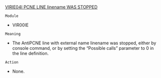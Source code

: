 [VIRIE04I PCNE LINE linename WAS STOPPED](https://virtel.readthedocs.io/en/latest/manuals/virtel/Virtel459MG/messages.html?highlight=VIRIE04I#VIRIE04I)

`Module`
- VIR00IE

`Meaning`
- The AntiPCNE line with external name linename was stopped, either by console command, or by setting the “Possible calls” parameter to 0 in the line definition.

`Action`
- None.

